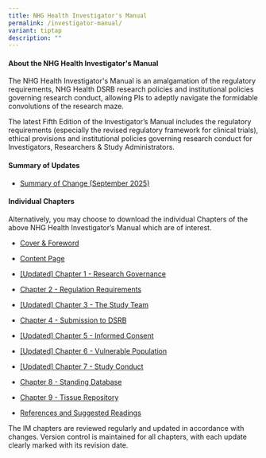 ```yaml
---
title: NHG Health Investigator's Manual
permalink: /investigator-manual/
variant: tiptap
description: ""
---
```

<h4><strong>About the NHG Health Investigator's Manual</strong></h4>
<p>The NHG Health Investigator's Manual is an amalgamation of the regulatory
requirements, NHG Health DSRB research policies and institutional policies
governing research conduct, allowing PIs to adeptly navigate the formidable
convolutions of the research maze.</p>
<p>The latest Fifth Edition of the Investigator’s Manual includes the regulatory
requirements (especially the revised regulatory framework for clinical
trials), ethical provisions and institutional policies governing research
conduct for Investigators, Researchers &amp; Study Administrators.</p>
<p></p>
<p></p>
<h4><strong>Summary of Updates</strong></h4>
<ul data-tight="true" class="tight">
<li>
<p><a href="/files/Investigator Manual/Summary_of_Change_September25.pdf" rel="noopener noreferrer nofollow" target="_blank">Summary of Change (September 2025)</a>
</p>
</li>
</ul>
<p></p>
<h4><strong>Individual Chapters</strong></h4>
<p>Alternatively, you may choose to download the individual Chapters of the
above NHG Health Investigator’s Manual which are of interest.</p>
<ul data-tight="true" class="tight">
<li>
<p><a href="/files/Investigator Manual/im_5th_ed_cover_and_foreword.pdf" rel="noopener noreferrer nofollow" target="_blank">Cover &amp; Foreword</a>
</p>
</li>
<li>
<p><a href="/files/Investigator Manual/IM_5th_edition_CONTENTS_Clean.pdf" rel="noopener noreferrer nofollow" target="_blank">Content Page</a>
</p>
</li>
<li>
<p><a href="/files/Investigator Manual/IM_5th_edition_Chapt_1_Research_Governance_01Sep2025.pdf" rel="noopener noreferrer nofollow" target="_blank">[Updated] Chapter 1 -&nbsp;Research Governance</a>
</p>
</li>
<li>
<p><a href="/files/Investigator Manual/IM_5th_edition_Chapt_2_Regulatory_Requirements.pdf" rel="noopener noreferrer nofollow" target="_blank">Chapter 2 -&nbsp;Regulation Requirements</a>
</p>
</li>
<li>
<p><a href="/files/Investigator Manual/im_5th_edition_chapt_3_the_study_team_01sep2025.pdf" rel="noopener noreferrer nofollow" target="_blank">[Updated] Chapter 3 -&nbsp;The Study Team</a>
</p>
</li>
<li>
<p><a href="/files/Investigator Manual/IM_Chapter_4_Submission_to_DSRB.pdf" rel="noopener noreferrer nofollow" target="_blank">Chapter 4 -&nbsp;Submission to DSRB</a>&nbsp;</p>
</li>
<li>
<p><a href="/files/Investigator Manual/im_5th_edition_chapt_5_informed_consent_01sep2025.pdf" rel="noopener noreferrer nofollow" target="_blank">[Updated] Chapter 5 -&nbsp;Informed Consent</a>
</p>
</li>
<li>
<p><a href="/files/Investigator Manual/im_5th_edition_chapt_6_vulnerable_pop_01sep2025.pdf" rel="noopener noreferrer nofollow" target="_blank">[Updated] Chapter 6 - Vulnerable Population</a>
</p>
</li>
<li>
<p><a href="/files/Investigator Manual/IM_5th_edition_Chapt_7_Study_Conduct_01Sep2025.pdf" rel="noopener noreferrer nofollow" target="_blank">[Updated] Chapter 7 - Study Conduct</a>
</p>
</li>
<li>
<p><a href="/files/Investigator Manual/IM_5th_Edition_Chapt_8_Standing_Database.pdf" rel="noopener noreferrer nofollow" target="_blank">Chapter 8 - Standing Database</a>
</p>
</li>
<li>
<p><a href="/files/Investigator Manual/im_5th_edition_chapt_9_tissue_banks.pdf" rel="noopener noreferrer nofollow" target="_blank">Chapter 9 - Tissue Repository</a>
</p>
</li>
<li>
<p><a href="/files/Investigator Manual/References_and_Suggest_Readings_and_links_August_2025.pdf" rel="noopener noreferrer nofollow" target="_blank">References and Suggested Readings</a>
</p>
</li>
</ul>
<p>The IM chapters are reviewed regularly and updated in accordance with
changes. Version control is maintained for all chapters, with each update
clearly marked with its revision date.</p>